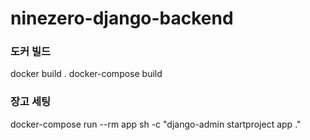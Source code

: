 # ninezero-django-backend

### 도커 빌드
docker build .
docker-compose build

### 장고 세팅
docker-compose run --rm app sh -c "django-admin startproject app ."